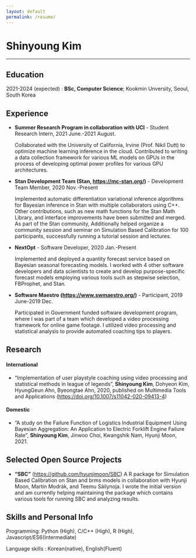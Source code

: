 ```yaml
---
layout: default
permalink: /resume/
---
```


Shinyoung Kim
============

-------------------     ----------------------------

Education
---------

2021-2024 (expected)
:   **BSc, Computer Science**; Kookmin Unversity, Seoul, South Korea

Experience
----------

* **Summer Research Program in collaboration with UCI** - Student Research Intern, 2021 June.-2021 August.
  
  Collaborated with the University of California, Irvine (Prof. Nikil Dutt) to optimize machine learning inference in the cloud. Contributed to writing a data collection framework for various ML models on GPUs in the process of developing optimal power profiles for various GPU architectures.


* **Stan Development Team (Stan, <https://mc-stan.org/>)** - Development Team Member, 2020 Nov.-Present
  
  Implemented automatic differentiation variational inference algorithms for Bayesian inference in Stan with multiple collaborators using C++. Other contributions, such as new math functions for the Stan Math Library, and interface improvements have been submitted and merged. As part of the Stan community, Additionally helped organize a community session and seminar on Simulation Based Calibration for 100 participants, successfully running a tutorial session and lectures.

* **NextOpt** - Software Developer,  2020 Jan.-Present

  Implemented and deployed a quantity forecast service based on Bayesian seasonal forecasting models. I worked with 4 other software developers and data scientists to create and develop purpose-specific forecast models employing various tools such as stepwise selection, FBProphet, and Stan.


* **Software Maestro (<https://www.swmaestro.org/>)** - Participant, 2019 June-2019 Dec.
  
  Participated in Government funded software development program, where I was part of a team which developed a video processing framework for online game footage. I utilized video processing and statistical analysis to provide automated coaching tips to players.


Research
--------------------

#### International
* “Implementation of user playstyle coaching using video processing and statistical methods in league of legends”, **Shinyoung Kim**, Dohyeon Kim, HyungGeun Ahn, Byeongtae Ahn, 2020, published on Multimedia Tools and Applications (<https://doi.org/10.1007/s11042-020-09413-4>)

#### Domestic
* “A study on the Failure Function of Logistics Industrial Equipment Using Bayesian Aggregation: An Application to Electric Forklift Engine Failure Rate”, **Shinyoung Kim**, Jinwoo Choi, Kwangshik Nam, Hyunji Moon, 2021.


Selected Open Source Projects
--------------------

* **“SBC”** (<https://github.com/hyunjimoon/SBC>)
A R package for Simulation Based Calibration on Stan and brms models in collaboration with Hyunji Moon, Martin Modrák, and Teemu Säilynoja. I wrote the initial version and am currently helping maintaining the package which contains various tools for running SBC and analyzing results.


Skills and Personal Info
--------------------

Programming: Python (High), C/C++ (High), R (High), Javascript/ES6(Intermediate)

Language skills : Korean(native), English(Fluent)
